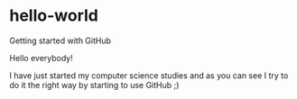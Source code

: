 # hello-world
Getting started with GitHub

Hello everybody!

I have just started my computer science studies and as you can see I try
to do it the right way by starting to use GitHub ;)
